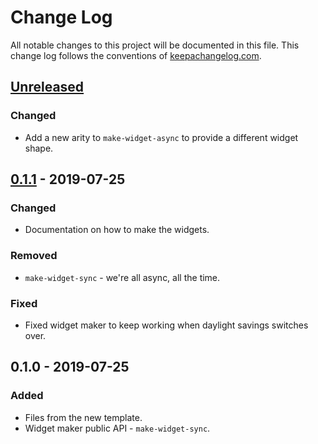 # Change Log
All notable changes to this project will be documented in this file. This change log follows the conventions of [keepachangelog.com](http://keepachangelog.com/).

## [Unreleased]
### Changed
- Add a new arity to `make-widget-async` to provide a different widget shape.

## [0.1.1] - 2019-07-25
### Changed
- Documentation on how to make the widgets.

### Removed
- `make-widget-sync` - we're all async, all the time.

### Fixed
- Fixed widget maker to keep working when daylight savings switches over.

## 0.1.0 - 2019-07-25
### Added
- Files from the new template.
- Widget maker public API - `make-widget-sync`.

[Unreleased]: https://github.com/your-name/clojure_handson/compare/0.1.1...HEAD
[0.1.1]: https://github.com/your-name/clojure_handson/compare/0.1.0...0.1.1
